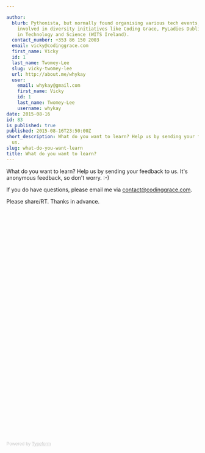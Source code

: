 ```yaml
---

author:
  blurb: Pythonista, but normally found organising various tech events, and now heavily
    involved in diversity initiatives like Coding Grace, PyLadies Dublin, and Women
    in Technology and Science (WITS Ireland).
  contact_number: +353 86 150 2003
  email: vicky@codinggrace.com
  first_name: Vicky
  id: 1
  last_name: Twomey-Lee
  slug: vicky-twomey-lee
  url: http://about.me/whykay
  user:
    email: whykay@gmail.com
    first_name: Vicky
    id: 1
    last_name: Twomey-Lee
    username: whykay
date: 2015-08-16
id: 83
is_published: true
published: 2015-08-16T23:50:00Z
short_description: What do you want to learn? Help us by sending your feedback to
  us.
slug: what-do-you-want-learn
title: What do you want to learn?
---
```


What do you want to learn? Help us by sending your feedback to us. It's anonymous feedback, so don't worry. :-)

If you do have questions, please email me via <a href="mailto:contact@codinggrace.com">contact@codinggrace.com</a>.

Please share/RT. Thanks in advance.

<div class="typeform-widget" data-url="https://whykay.typeform.com/to/avoeAA" data-text="What would you like to learn?" style="width:100%;height:600px;"></div>
<script>(function(){var qs,js,q,s,d=document,gi=d.getElementById,ce=d.createElement,gt=d.getElementsByTagName,id='typef_orm',b='https://s3-eu-west-1.amazonaws.com/share.typeform.com/';if(!gi.call(d,id)){js=ce.call(d,'script');js.id=id;js.src=b+'widget.js';q=gt.call(d,'script')[0];q.parentNode.insertBefore(js,q)}})()</script>
<div style="font-family: Sans-Serif;font-size: 12px;color: #999;opacity: 0.5; padding-top: 5px;">Powered by <a href="http://www.typeform.com/?utm_campaign=typeform_avoeAA&amp;utm_source=website&amp;utm_medium=typeform&amp;utm_content=typeform-embedded&amp;utm_term=English" style="color: #999" target="_blank">Typeform</a></div>
